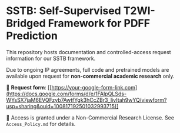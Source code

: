 # SSTB: Self-Supervised T2WI-Bridged Framework for PDFF Prediction

This repository hosts documentation and controlled-access request information for our SSTB framework.

Due to ongoing IP agreements, full code and pretrained models are available upon request for **non-commercial academic research** only.

🔗 **Request form**: [[https://your-google-form-link.com](https://docs.google.com/forms/d/e/1FAIpQLSds-WYsSX7jaM6EVQFzyb7AwtfYgk3hCcZBr3_IivItah9wYQ/viewform?usp=sharing&ouid=100817192501032993715)]

📃 Access is granted under a Non-Commercial Research License. See `Access_Policy.md` for details.
